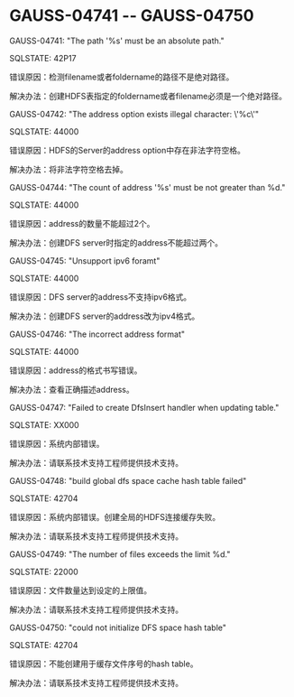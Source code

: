 # GAUSS-04741 -- GAUSS-04750<a name="ZH-CN_TOPIC_0302073707"></a>

GAUSS-04741: "The path '%s' must be an absolute path."

SQLSTATE: 42P17

错误原因：检测filename或者foldername的路径不是绝对路径。

解决办法：创建HDFS表指定的foldername或者filename必须是一个绝对路径。

GAUSS-04742: "The address option exists illegal character: \\'%c\\'"

SQLSTATE: 44000

错误原因：HDFS的Server的address option中存在非法字符空格。

解决办法：将非法字符空格去掉。

GAUSS-04744: "The count of address '%s' must be not greater than %d."

SQLSTATE: 44000

错误原因：address的数量不能超过2个。

解决办法：创建DFS server时指定的address不能超过两个。

GAUSS-04745: "Unsupport ipv6 foramt"

SQLSTATE: 44000

错误原因：DFS server的address不支持ipv6格式。

解决办法：创建DFS server的address改为ipv4格式。

GAUSS-04746: "The incorrect address format"

SQLSTATE: 44000

错误原因：address的格式书写错误。

解决办法：查看正确描述address。

GAUSS-04747: "Failed to create DfsInsert handler when updating table."

SQLSTATE: XX000

错误原因：系统内部错误。

解决办法：请联系技术支持工程师提供技术支持。

GAUSS-04748: "build global dfs space cache hash table failed"

SQLSTATE: 42704

错误原因：系统内部错误。创建全局的HDFS连接缓存失败。

解决办法：请联系技术支持工程师提供技术支持。

GAUSS-04749: "The number of files exceeds the limit %d."

SQLSTATE: 22000

错误原因：文件数量达到设定的上限值。

解决办法：请联系技术支持工程师提供技术支持。

GAUSS-04750: "could not initialize DFS space hash table"

SQLSTATE: 42704

错误原因：不能创建用于缓存文件序号的hash table。

解决办法：请联系技术支持工程师提供技术支持。

